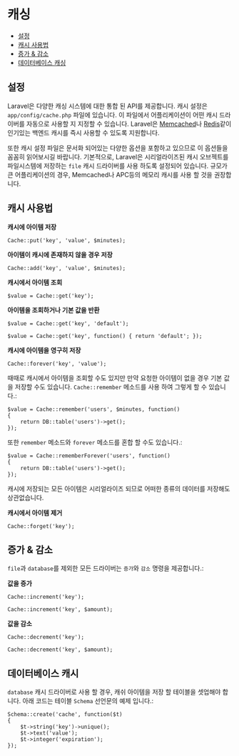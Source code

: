 # 캐싱

- [설정](#configuration)
- [캐시 사용법](#cache-usage)
- [증가 & 감소](#increments-and-decrements)
- [데이터베이스 캐싱](#database-cache)

<a name="configuration"></a>
## 설정

Laravel은 다양한 캐싱 시스템에 대한 통합 된 API를 제공합니다. 캐시 설정은 `app/config/cache.php` 파일에 있습니다. 이 파일에서 어플리케이션이 어떤 캐시 드라이버를 자동으로 사용할 지 지정할 수 있습니다. Laravel은 [Memcached](http://memcached.org)나 [Redis](http://redis.io)같이 인기있는 백엔드 캐시를 즉시 사용할 수 있도록 지원합니다.

또한 캐시 설정 파일은 문서화 되어있는 다양한 옵션을 포함하고 있으므로 이 옵션들을 꼼꼼히 읽어보시길 바랍니다. 기본적으로, Laravel은 시리얼라이즈된 캐시 오브젝트를 파일시스템에 저장하는 `file` 캐시 드라이버를 사용 하도록 설정되어 있습니다. 규모가 큰 어플리케이션의 경우, Memcached나 APC등의 메모리 캐시를 사용 할 것을 권장합니다.

<a name="cache-usage"></a>
## 캐시 사용법

**캐시에 아이템 저장**

	Cache::put('key', 'value', $minutes);

**아이템이 캐시에 존재하지 않을 경우 저장**

	Cache::add('key', 'value', $minutes);

**캐시에서 아이템 조회**

	$value = Cache::get('key');

**아이템을 조회하거나 기본 값을 반환**

	$value = Cache::get('key', 'default');

	$value = Cache::get('key', function() { return 'default'; });

**캐시에 아이템을 영구히 저장**

	Cache::forever('key', 'value');

때때로 캐시에서 아이템을 조회할 수도 있지만 만약 요청한 아이템이 없을 경우 기본 값을 저장할 수도 있습니다. `Cache::remember` 메소드를 사용 하여 그렇게 할 수 있습니다.:

	$value = Cache::remember('users', $minutes, function()
	{
		return DB::table('users')->get();
	});

또한 `remember` 메소드와 `forever` 메소드를 혼합 할 수도 있습니다.:

	$value = Cache::rememberForever('users', function()
	{
		return DB::table('users')->get();
	});

캐시에 저장되는 모든 아이템은 시리얼라이즈 되므로 어떠한 종류의 데이터를 저장해도 상관없습니다.

**캐시에서 아이템 제거**

	Cache::forget('key');

<a name="increments-and-decrements"></a>
## 증가 & 감소

`file`과 `database`를 제외한 모든 드라이버는 `증가`와 `감소` 명령을 제공합니다.:

**값을 증가**

	Cache::increment('key');

	Cache::increment('key', $amount);

**값을 감소**

	Cache::decrement('key');

	Cache::decrement('key', $amount);

<a name="database-cache"></a>
## 데이터베이스 캐시

`database` 캐시 드라이버로 사용 할 경우, 캐쉬 아이템을 저장 할 테이블을 셋업해야 합니다. 아래 코드는 테이블 `Schema` 선언문의 예제 입니다.:

	Schema::create('cache', function($t)
	{
		$t->string('key')->unique();
		$t->text('value');
		$t->integer('expiration');
	});
